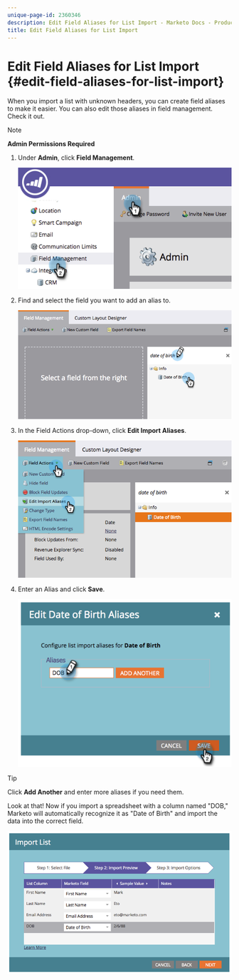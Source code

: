 ```yaml
---
unique-page-id: 2360346
description: Edit Field Aliases for List Import - Marketo Docs - Product Documentation
title: Edit Field Aliases for List Import
---
```


# Edit Field Aliases for List Import {#edit-field-aliases-for-list-import}

When you import a list with unknown headers, you can create field aliases to make it easier. You can also edit those aliases in field management. Check it out.

>[!NOTE]
>
>**Admin Permissions Required**

1. Under **Admin**, click **Field Management**.

   ![](assets/image2014-9-19-9-3a56-3a22.png)

1. Find and select the field you want to add an alias to.

   ![](assets/fieldmanagement-findfield.png)

1. In the Field Actions drop-down, click **Edit Import Aliases**.

   ![](assets/fieldmanageemnt-editimport.png)

1. Enter an Alias and click **Save**.

   ![](assets/image2014-9-19-9-3a57-3a1.png)

>[!TIP]
>
>Click **Add Another** and enter more aliases if you need them.

Look at that! Now if you import a spreadsheet with a column named "DOB," Marketo will automatically recognize it as "Date of Birth" and import the data into the correct field.  

![](assets/image2014-9-19-9-3a57-3a20.png)
